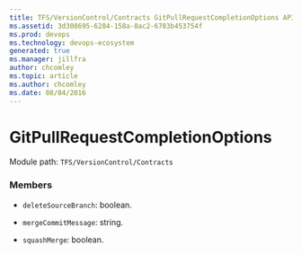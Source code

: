 ```yaml
---
title: TFS/VersionControl/Contracts GitPullRequestCompletionOptions API | Extensions for Azure DevOps Services
ms.assetid: 3d308695-6284-158a-8ac2-6783b453754f
ms.prod: devops
ms.technology: devops-ecosystem
generated: true
ms.manager: jillfra
author: chcomley
ms.topic: article
ms.author: chcomley
ms.date: 08/04/2016
---
```


# GitPullRequestCompletionOptions

Module path: `TFS/VersionControl/Contracts`


### Members

* `deleteSourceBranch`: boolean. 

* `mergeCommitMessage`: string. 

* `squashMerge`: boolean. 

